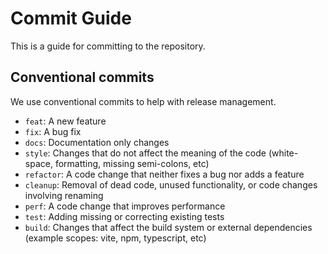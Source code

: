 # Commit Guide

This is a guide for committing to the repository.

## Conventional commits

We use conventional commits to help with release management.

- `feat`: A new feature
- `fix`: A bug fix
- `docs`: Documentation only changes
- `style`: Changes that do not affect the meaning of the code (white-space, formatting, missing semi-colons, etc)
- `refactor`: A code change that neither fixes a bug nor adds a feature
- `cleanup`: Removal of dead code, unused functionality, or code changes involving renaming
- `perf`: A code change that improves performance
- `test`: Adding missing or correcting existing tests
- `build`: Changes that affect the build system or external dependencies (example scopes: vite, npm, typescript, etc)
